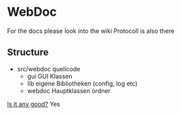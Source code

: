 # WebDoc
For the docs please look into the wiki
Protocoll is also there

## Structure
* src/webdoc quellcode
  * gui GUI Klassen
  * lib eigene Bibliotheken (config, log etc)
  * webdoc Hauptklassen ordner

[Is it any good?](https://news.ycombinator.com/item?id=3067434)
Yes